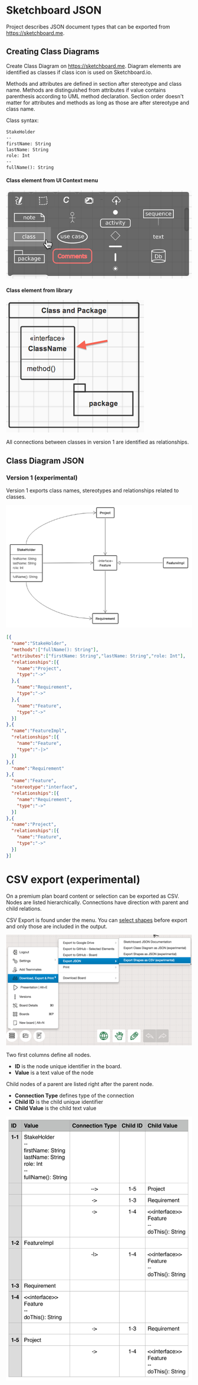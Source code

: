 Sketchboard JSON
================

Project describes JSON document types that can be exported from https://sketchboard.me.


Creating Class Diagrams
-----------------------

Create Class Diagram on https://sketchboard.me. Diagram elements are identified as classes if class icon is used on Sketchboard.io.

Methods and attributes are defined in section after stereotype and class name. Methods are distinguished from attributes if value contains parenthesis according to UML method declaration. Section order doesn't matter for attributes and methods as long as those are after stereotype and class name.

Class syntax:
```
StakeHolder
--
firstName: String
lastName: String
role: Int
--
fullName(): String
```

#### Class element from UI Context menu
![Class Element from UI Context Menu](img/class-icon.png)

#### Class element from library
![Class Element from Library](img/class-icon-from-library.png)

All connections between classes in version 1 are identified as relationships.


Class Diagram JSON
------------------

### Version 1 (experimental)

Version 1 exports class names, stereotypes and relationships related to classes. 

![Sample Sketch Class Diagram](img/sample-sketch.png)

```json
[{
  "name":"StakeHolder",
  "methods":["fullName(): String"],
  "attributes":["firstName: String","lastName: String","role: Int"],
  "relationships":[{
    "name":"Project",
    "type":"->"
  },{
    "name":"Requirement",
    "type":"->"
  },{
    "name":"Feature",
    "type":"->"
  }]
},{
  "name":"FeatureImpl",
  "relationships":[{
    "name":"Feature",
    "type":"-|>"
  }]
},{
  "name":"Requirement"
},{
  "name":"Feature",
  "stereotype":"interface",
  "relationships":[{
    "name":"Requirement",
    "type":"->"
  }]
},{
  "name":"Project",
  "relationships":[{
    "name":"Feature",
    "type":"->"
  }]
}]
```

CSV export (experimental)
=========================

On a premium plan board content or selection can be exported as CSV.
Nodes are listed hierarchically. Connections have direction with parent and child relations.

CSV Export is found under the menu. You can [select shapes](https://m.sketchboard.io/long-press-starts-lasso-selection-189444a9684c) before export and only those are included in the output.

![Menu export CSV](img/menu-export-csv.png)

Two first columns define all nodes.

- **ID** is the node unique identifier in the board.
- **Value** is a text value of the node

Child nodes of a parent are listed right after the parent node.

- **Connection Type** defines type of the connection
- **Child ID** is the child unique identifier
- **Child Value** is the child text value

![Sample CSV formatted export](img/sample-csv.png)
